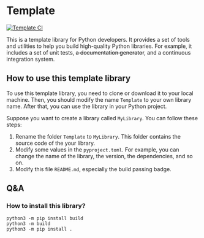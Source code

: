 # Template

<div>
    <a href="https://github.com/cococolorful/template/actions/workflows/ci.yaml"><img src="https://github.com/cococolorful/template/actions/workflows/ci.yaml/badge.svg" alt="Template CI"></a>
</div>

This is a template library for Python developers. It provides a set of tools and utilities to help you build high-quality Python libraries. For example, it includes a set of unit tests, ~~a documentation generator~~, and a continuous integration system.

## How to use this template library
To use this template library, you need to clone or download it to your local machine. Then, you should modify the name `Template` to your own library name. After that, you can use the library in your Python project.

Suppose you want to create a library called `MyLibrary`. You can follow these steps:
1. Rename the folder `Template` to `MyLibrary`. This folder contains the source code of the your library.
2. Modify some values in the `pyproject.toml`. For example, you can change the name of the library, the version, the dependencies, and so on.
3. Modify this file `README.md`, especially the build passing badge.

## Q&A
### How to install this library?

```shell
python3 -m pip install build
python3 -m build
python3 -m pip install .
```